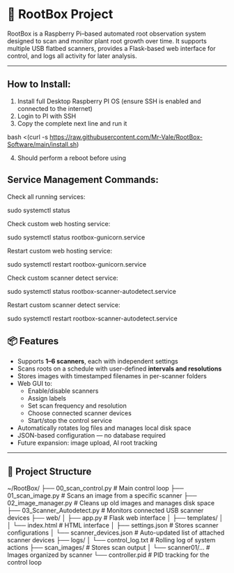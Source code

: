 # 🌱 RootBox Project

RootBox is a Raspberry Pi–based automated root observation system designed to scan and monitor plant root growth over time. It supports multiple USB flatbed scanners, provides a Flask-based web interface for control, and logs all activity for later analysis.

---
## How to Install:

1. Install full Desktop Raspberry PI OS (ensure SSH is enabled and connected to the internet)
2. Login to PI with SSH
3. Copy the complete next line and run it

bash <(curl -s https://raw.githubusercontent.com/Mr-Vale/RootBox-Software/main/install.sh)

4. Should perform a reboot before using

## Service Management Commands:

Check all running services:

  sudo systemctl status

Check custom web hosting service:

  sudo systemctl status rootbox-gunicorn.service

Restart custom web hosting service:

  sudo systemctl restart rootbox-gunicorn.service

Check custom scanner detect service:

  sudo systemctl status rootbox-scanner-autodetect.service

Restart custom scanner detect service:

  sudo systemctl restart rootbox-scanner-autodetect.service


## 📦 Features

- Supports **1–6 scanners**, each with independent settings
- Scans roots on a schedule with user-defined **intervals and resolutions**
- Stores images with timestamped filenames in per-scanner folders
- Web GUI to:
  - Enable/disable scanners
  - Assign labels
  - Set scan frequency and resolution
  - Choose connected scanner devices
  - Start/stop the control service
- Automatically rotates log files and manages local disk space
- JSON-based configuration — no database required
- Future expansion: image upload, AI root tracking

---

## 🧰 Project Structure

~/RootBox/
├── 00_scan_control.py # Main control loop
├── 01_scan_image.py # Scans an image from a specific scanner
├── 02_image_manager.py # Cleans up old images and manages disk space
├── 03_Scanner_Autodetect.py # Monitors connected USB scanner devices
├── web/
│ ├── app.py # Flask web interface
│ ├── templates/
│ │ └── index.html # HTML interface
│ ├── settings.json # Stores scanner configurations
│ └── scanner_devices.json # Auto-updated list of attached scanner devices
├── logs/
│ └── control_log.txt # Rolling log of system actions
├── scan_images/ # Stores scan output
│ └── scanner01/... # Images organized by scanner
└── controller.pid # PID tracking for the control loop
